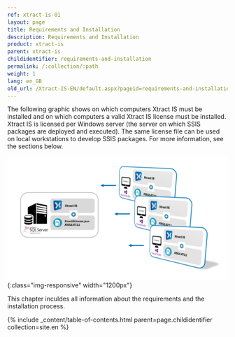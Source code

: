 ```yaml
---
ref: xtract-is-01
layout: page
title: Requirements and Installation
description: Requirements and Installation
product: xtract-is
parent: xtract-is
childidentifier: requirements-and-installation
permalink: /:collection/:path
weight: 1
lang: en_GB
old_url: /Xtract-IS-EN/default.aspx?pageid=requirements-and-installation
---
```

The following graphic shows on which computers Xtract IS must be installed and on which computers a valid Xtract IS license must be installed. Xtract IS is licensed per Windows server (the server on which SSIS packages are deployed and executed). The same license file can be used on local workstations to develop SSIS packages. For more information, see the sections below.

![client_server_architektur_xis_final](/img/content/client_server_architektur_xis_final_3D.png){:class="img-responsive" width="1200px"}

This chapter inculdes all information about the requirements and the installation process.

{% include _content/table-of-contents.html parent=page.childidentifier collection=site.en %}

